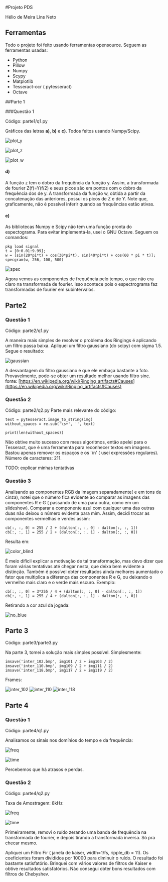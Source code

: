 #Projeto PDS

Hélio de Meira Lins Neto


## Ferramentas

Todo o projeto foi feito usando ferramentas opensource. Seguem as ferramentas usadas:

* Python
* Pillow
* Numpy
* Scypy
* Matplotlib
* Tesseract-ocr ( pytesseract)
* Octave

##Parte 1

###Questão 1

Código: parte1/q1.py

Gráficos das letras **a)**, **b)** e **c)**. Todos feitos usando Numpy/Scipy.

![plot_y](parte1/y.png)

![plot_z](parte1/z.png)

![plot_w](parte1/w.png)

#### **d)**
A função z tem o dobro da frequência da função y. Assim, a transformada de fourier Z(f)=Y(f/2) e
seus picos são em pontos com o dobro da frequência dos de y.
A transformada da função w, obtida a partir da concatenação das anteriores, possui os picos de Z
e de Y. Note que, graficamente, não é possível inferir quando as frequências estão ativas.

#### **e)**

As bibliotecas Numpy e Scipy não tem uma função pronta do espectograma. Para evitar implementá-la,
usei o GNU Octave. Seguem os comandos:

    pkg load signal
    t = [0:0.01:9.99];
    w = [sin(20*pi*t) + cos(30*pi*t), sin(40*pi*t) + cos(60 * pi * t)];
    specgram(w, 256, 100, 500)

![spec](parte1/spec.png)

Agora vemos as componentes de frequência pelo tempo, o que não era claro na transformada de fourier.
Isso acontece pois o espectrograma faz transformadas de fourier em subintervalos.

## Parte2

### Questão 1

Código: parte2/q1.py

A maneira mais simples de resolver o problema dos Ringings é aplicando um filtro passa baixa.
Apliquei um filtro gaussiano (do scipy) com sigma 1.5. Segue o resultado:

![gaussian](parte2/gaussian.bmp)

A desvantagem do filtro gaussiano é que ele embaça bastante a foto. Provavelmente, pode-se obter
um resultado melhor usando filtro sinc. fonte: [https://en.wikipedia.org/wiki/Ringing_artifacts#Causes](https://en.wikipedia.org/wiki/Ringing_artifacts#Causes)

### Questão 2

Código: parte2/q2.py
Parte mais relevante do código:

    text = pytesseract.image_to_string(img)
    without_spaces = re.sub('\s+', '', text)

    print(len(without_spaces))

Não obtive muito sucesso com meus algoritmos, então apelei para o Tesseract, que é uma ferramenta para reconhecer textos em imagens. Bastou apenas remover os espaços e os '\n' ( usei expressões regulares). Número de caracteres: 211.

TODO: explicar minhas tentativas

### Questão 3

Analisando as componentes RGB da imagem separadamente( e em tons de cinza), notei que o número fica evidente ao comparar
as imagens das componentes R e G ( passando de uma para outra, como em um slideshow). Comparar a componente azul com qualquer uma das outras duas não deixou o número evidente para mim.
Assim, decidi trocar as componentes vermelhas e verdes assim:

    cb[:, :, 0] = 255 / 2 + (dalton[:, :, 0] - dalton[:, :, 1])
    cb[:, :, 1] = 255 / 2 + (dalton[:, :, 1] - dalton[:, :, 0])

Resulta em:

![color_blind](parte2/color_blind.bmp)

É meio difícil explicar a motivação de tal transformação, mas devo dizer que foram várias tentativas até chegar
nesta, que deixa bem evidente a distinção. Também é possível obter resultados ainda melhores aumentado o fator que
multiplica a diferença das componentes R e G, ou deixando o vermelho mais claro e o verde mais escuro. Exemplo:

    cb[:, :, 0] = 3*255 / 4 + (dalton[:, :, 0] - dalton[:, :, 1])
    cb[:, :, 1] = 255 / 4 + (dalton[:, :, 1] - dalton[:, :, 0])


Retirando a cor azul da jogada:

![no_blue](parte2/no_blue.bmp)

## Parte 3

Código: parte3/parte3.py

Na parte 3, tomei a solução mais simples possível. Simplesmente:

    imsave('inter_102.bmp', img101 / 2 + img103 / 2)
    imsave('inter_110.bmp', img109 / 2 + img111 / 2)
    imsave('inter_118.bmp', img117 / 2 + img119 / 2)

Frames:

![inter_102](parte3/inter_102.bmp)
![inter_110](parte3/inter_110.bmp)
![inter_118](parte3/inter_118.bmp)

## Parte 4

### Questão 1

Código: parte4/q1.py

Analisamos os sinais nos domínios do tempo e da frequência:

![freq](parte4/q1freq.png)

![time](parte4/q1time.png)

Percebemos que há atrasos e perdas.

### Questão 2

Código: parte4/q2.py

Taxa de Amostragem: 8kHz

![freq](parte4/q2freq.png)

![time](parte4/q2time.png)

Primeiramente, removi o ruído zerando uma banda de frequência na transformada de fourier, e depois tirando a transformada inversa. Só pra checar mesmo.

Apliquei um Filtro Fir ( janela de kaiser, width=1/fs, ripple_db = 11). Os coeficientes foram divididos por 10000 para diminuir o ruído. O resultado foi bastante satisfatório. Brinquei com vários valores de filtros de Kaiser e obtive resultados satisfatórios. Não consegui obter bons resultados com filtros de Chebyshev.